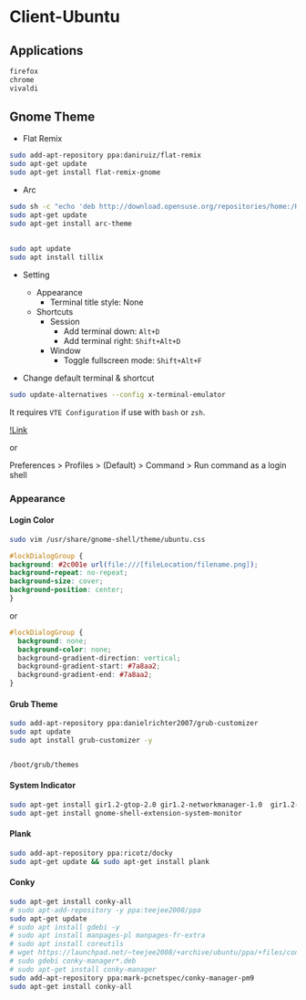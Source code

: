 # Client-Ubuntu

## Applications

```txt
firefox
chrome
vivaldi
```

## Gnome Theme

* Flat Remix
```sh
sudo add-apt-repository ppa:daniruiz/flat-remix
sudo apt-get update
sudo apt-get install flat-remix-gnome
```


* Arc
```sh
sudo sh -c "echo 'deb http://download.opensuse.org/repositories/home:/Horst3180/xUbuntu_18.04/ /' > /etc/apt/sources.list.d/home:Horst3180.list"
sudo apt-get update
sudo apt-get install arc-theme
```

## 

```sh
sudo apt update
sudo apt install tillix
```

* Setting
  - Appearance
    - Terminal title style: None
  - Shortcuts
    - Session
      - Add terminal down: `Alt+D`
      - Add terminal right: `Shift+Alt+D`
    - Window
      - Toggle fullscreen mode: `Shift+Alt+F`

* Change default terminal & shortcut
```sh
sudo update-alternatives --config x-terminal-emulator
```

It requires ``VTE Configuration`` if use with `bash` or `zsh`.

[!Link](https://gnunn1.github.io/tilix-web/manual/vteconfig/)

or 

Preferences > Profiles > (Default) > Command > Run command as a login shell


### Appearance

#### Login Color

```sh
sudo vim /usr/share/gnome-shell/theme/ubuntu.css
```

```css
#lockDialogGroup {
background: #2c001e url(file:///[fileLocation/filename.png]);
background-repeat: no-repeat;
background-size: cover;
background-position: center;
}
```

or

```css
#lockDialogGroup {
  background: none;
  background-color: none;
  background-gradient-direction: vertical;
  background-gradient-start: #7a8aa2;
  background-gradient-end: #7a8aa2;
}
```

#### Grub Theme

```sh
sudo add-apt-repository ppa:danielrichter2007/grub-customizer
sudo apt update
sudo apt install grub-customizer -y
```

```sh

/boot/grub/themes
```

#### System Indicator

```sh
sudo apt-get install gir1.2-gtop-2.0 gir1.2-networkmanager-1.0  gir1.2-clutter-1.0
sudo apt-get install gnome-shell-extension-system-monitor

```

#### Plank

```sh
sudo add-apt-repository ppa:ricotz/docky
sudo apt-get update && sudo apt-get install plank
```


#### Conky

```sh
sudo apt-get install conky-all
# sudo apt-add-repository -y ppa:teejee2008/ppa
sudo apt-get update
# sudo apt install gdebi -y
# sudo apt install manpages-pl manpages-fr-extra
# sudo apt install coreutils
# wget https://launchpad.net/~teejee2008/+archive/ubuntu/ppa/+files/conky-manager_2.4~136~ubuntu16.04.1_amd64.deb
# sudo gdebi conky-manager*.deb
# sudo apt-get install conky-manager
sudo add-apt-repository ppa:mark-pcnetspec/conky-manager-pm9
sudo apt-get install conky-all
```
